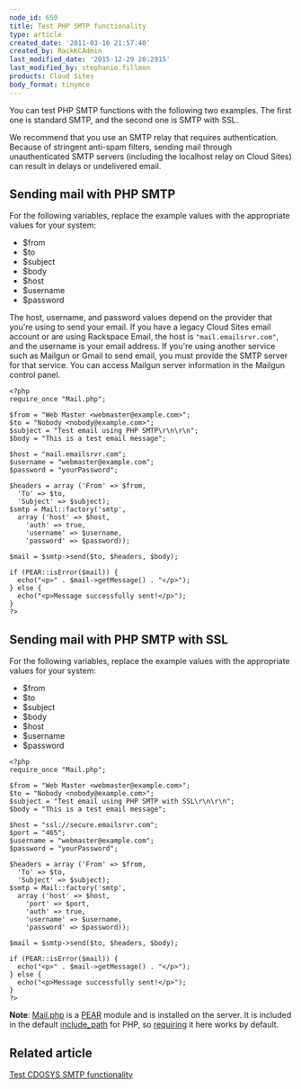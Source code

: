 ```yaml
---
node_id: 650
title: Test PHP SMTP functionality
type: article
created_date: '2011-03-16 21:57:40'
created_by: RackKCAdmin
last_modified_date: '2015-12-29 20:2915'
last_modified_by: stephanie.fillmon
products: Cloud Sites
body_format: tinymce
---
```


You can test PHP SMTP functions with the following two examples. The
first one is standard SMTP, and the second one is SMTP with SSL.

We recommend that you use an SMTP relay that requires authentication.
Because of stringent anti-spam filters, sending mail through
unauthenticated SMTP servers (including the localhost relay on Cloud
Sites) can result in delays or undelivered email.

Sending mail with PHP SMTP
--------------------------

For the following variables, replace the example values with the
appropriate values for your system:

-   \$from
-   \$to
-   \$subject
-   \$body
-   \$host
-   \$username
-   \$password

The host, username, and password values depend on the provider that
you're using to send your email. If you have a legacy Cloud Sites email
account or are using Rackspace Email, the host is
`"mail.emailsrvr.com"`, and the username is your email address. If
you're using another service such as Mailgun or Gmail to send email, you
must provide the SMTP server for that service. You can access Mailgun
server information in the Mailgun control panel.

    <?php
    require_once "Mail.php";
     
    $from = "Web Master <webmaster@example.com>";
    $to = "Nobody <nobody@example.com>";
    $subject = "Test email using PHP SMTP\r\n\r\n";
    $body = "This is a test email message";
     
    $host = "mail.emailsrvr.com";
    $username = "webmaster@example.com";
    $password = "yourPassword";
     
    $headers = array ('From' => $from,
      'To' => $to,
      'Subject' => $subject);
    $smtp = Mail::factory('smtp',
      array ('host' => $host,
        'auth' => true,
        'username' => $username,
        'password' => $password));
     
    $mail = $smtp->send($to, $headers, $body);
     
    if (PEAR::isError($mail)) {
      echo("<p>" . $mail->getMessage() . "</p>");
    } else {
      echo("<p>Message successfully sent!</p>");
    }
    ?>

Sending mail with PHP SMTP with SSL
-----------------------------------

For the following variables, replace the example values with the
appropriate values for your system:

-   \$from
-   \$to
-   \$subject
-   \$body
-   \$host
-   \$username
-   \$password

<!-- -->

     
    <?php
    require_once "Mail.php";
     
    $from = "Web Master <webmaster@example.com>";
    $to = "Nobody <nobody@example.com>";
    $subject = "Test email using PHP SMTP with SSL\r\n\r\n";
    $body = "This is a test email message";
     
    $host = "ssl://secure.emailsrvr.com";
    $port = "465";
    $username = "webmaster@example.com";
    $password = "yourPassword";
     
    $headers = array ('From' => $from,
      'To' => $to,
      'Subject' => $subject);
    $smtp = Mail::factory('smtp',
      array ('host' => $host,
        'port' => $port,
        'auth' => true,
        'username' => $username,
        'password' => $password));
     
    $mail = $smtp->send($to, $headers, $body);
     
    if (PEAR::isError($mail)) {
      echo("<p>" . $mail->getMessage() . "</p>");
    } else {
      echo("<p>Message successfully sent!</p>");
    }
    ?>

**Note**:
[Mail.php](http://pear.php.net/package/Mail "http://pear.php.net/package/Mail")
is a [PEAR](http://pear.php.net/ "http://pear.php.net/") module and is
installed on the server. It is included in the default
[include\_path](http://www.php.net/manual/en/ini.core.php "http://www.php.net/manual/en/ini.core.php#ini.include-path")
for PHP, so
[requiring](http://php.net/manual/en/function.require.php "http://php.net/manual/en/function.require.php")
it here works by default.

Related article
---------------

[Test CDOSYS SMTP
functionality](http://www.rackspace.com/knowledge_center/article/test-cdosys-smtp-functionality)

